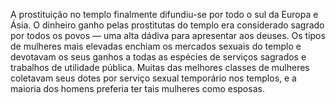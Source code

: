﻿A prostituição no templo finalmente difundiu-se por todo o sul da Europa e Ásia. O dinheiro ganho pelas prostitutas do templo era considerado sagrado por todos os povos — uma alta dádiva para apresentar aos deuses. Os tipos de mulheres mais elevadas enchiam os mercados sexuais do templo e devotavam os seus ganhos a todas as espécies de serviços sagrados e trabalhos de utilidade pública. Muitas das melhores classes de mulheres coletavam seus dotes por serviço sexual temporário nos templos, e a maioria dos homens preferia ter tais mulheres como esposas.